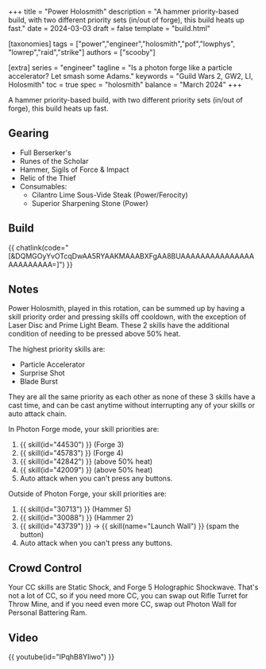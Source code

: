 +++
title = "Power Holosmith"
description = "A hammer priority-based build, with two different priority sets (in/out of forge), this build heats up fast."
date = 2024-03-03
draft = false
template = "build.html"


[taxonomies]
tags = ["power","engineer","holosmith","pof","lowphys", "lowrep","raid","strike"]
authors = ["scooby"]

[extra]
series = "engineer"
tagline = "Is a photon forge like a particle accelerator? Let smash some Adams."
keywords = "Guild Wars 2, GW2, LI, Holosmith"
toc = true
spec = "holosmith"
balance = "March 2024"
+++

A hammer priority-based build, with two different priority sets (in/out of forge), this build heats up fast.

## Gearing

- Full Berserker's
- Runes of the Scholar
- Hammer, Sigils of Force & Impact
- Relic of the Thief
- Consumables:
  - Cilantro Lime Sous-Vide Steak (Power/Ferocity)
  - Superior Sharpening Stone (Power)

## Build


{{ chatlink(code="[&DQMGOyYvOTcqDwAA5RYAAKMAAABXFgAA8BUAAAAAAAAAAAAAAAAAAAAAAAA=]") }}

## Notes

Power Holosmith, played in this rotation, can be summed up by having a skill priority order and pressing skills off cooldown, with the exception of Laser Disc and Prime Light Beam. These 2 skills have the additional condition of needing to be pressed above 50% heat.

The highest priority skills are:

- Particle Accelerator
- Surprise Shot
- Blade Burst

They are all the same priority as each other as none of these 3 skills have a cast time, and can be cast anytime without interrupting any of your skills or auto attack chain.

In Photon Forge mode, your skill priorities are:

1. {{ skill(id="44530") }} (Forge 3)
2. {{ skill(id="45783") }} (Forge 4)
3. {{ skill(id="42842") }} (above 50% heat)
4. {{ skill(id="42009") }} (above 50% heat)
5. Auto attack when you can't press any buttons.

Outside of Photon Forge, your skill priorities are:

1. {{ skill(id="30713") }} (Hammer 5)
2. {{ skill(id="30088") }} (Hammer 2)
3. {{ skill(id="43739") }} -> {{ skill(name="Launch Wall") }} (spam the button)
4. Auto attack when you can't press any buttons.

## Crowd Control

Your CC skills are Static Shock, and Forge 5 Holographic Shockwave. That's not a lot of CC, so if you need more CC, you can swap out Rifle Turret for Throw Mine, and if you need even more CC, swap out Photon Wall for Personal Battering Ram.

## Video

{{ youtube(id="IPqhB8YIiwo") }}


